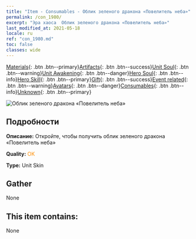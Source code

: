 ```yaml
---
title: "Item - Consumables - Облик зеленого дракона «Повелитель неба»"
permalink: /con_1980/
excerpt: "Эра хаоса  Облик зеленого дракона «Повелитель неба»"
last_modified_at: 2021-05-18
locale: ru
ref: "con_1980.md"
toc: false
classes: wide
---
```

 [Materials](/ItemsRU/){: .btn .btn--primary}[Artifacts](/ItemsRU/Artifacts/){: .btn .btn--success}[Unit Soul](/ItemsRU/UnitSoul/){: .btn .btn--warning}[Unit Awakening](/ItemsRU/UnitAwakening/){: .btn .btn--danger}[Hero Soul](/ItemsRU/HeroSoul/){: .btn .btn--info}[Hero Skill](/ItemsRU/HeroSkill/){: .btn .btn--primary}[Gift](/ItemsRU/Gift/){: .btn .btn--success}[Event related](/ItemsRU/Events/){: .btn .btn--warning}[Avatars](/ItemsRU/Avatars/){: .btn .btn--danger}[Consumables](/ItemsRU/Consumables/){: .btn .btn--info}[Unknown](/ItemsRU/Unknown/){: .btn .btn--primary}

 ![Облик зеленого дракона «Повелитель неба»](/images/u/ti_lvlongpifu.jpg)

## Подробности
 **Описание:** Откройте, чтобы получить облик зеленого дракона «Повелитель неба»

 **Quality:** <span style="color: #FF8C00">OK</span>

 **Type:** Unit Skin

## Gather

  None

## This item contains:

  None

